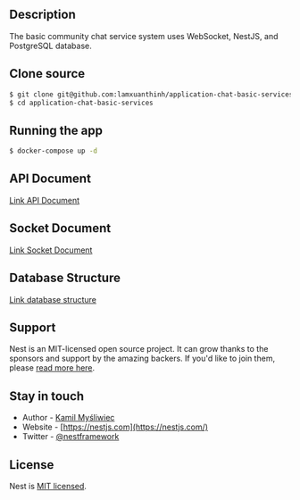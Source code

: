 ## Description

The basic community chat service system uses WebSocket, NestJS, and PostgreSQL database.

## Clone source

```bash
$ git clone git@github.com:lamxuanthinh/application-chat-basic-services.git
$ cd application-chat-basic-services
```

## Running the app

```bash
$ docker-compose up -d
```

## API Document

[Link API Document](http://localhost:8080/api-docs)

## Socket Document

[Link Socket Document](socket-document.md)

## Database Structure

[Link database structure](https://drawsql.app/teams/dgu-1/diagrams/application-chat-with-microservices)

## Support

Nest is an MIT-licensed open source project. It can grow thanks to the sponsors and support by the amazing backers. If you'd like to join them, please [read more here](https://docs.nestjs.com/support).

## Stay in touch

-   Author - [Kamil Myśliwiec](https://kamilmysliwiec.com)
-   Website - [https://nestjs.com](https://nestjs.com/)
-   Twitter - [@nestframework](https://twitter.com/nestframework)

## License

Nest is [MIT licensed](LICENSE).
